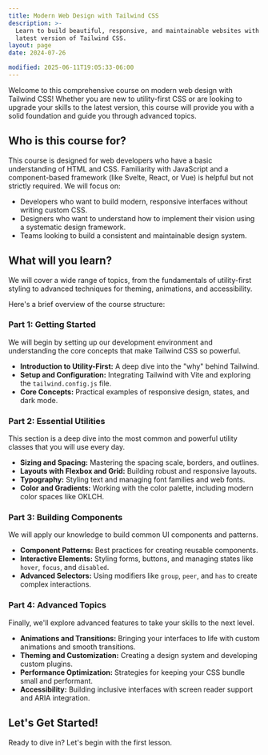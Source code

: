 ```yaml
---
title: Modern Web Design with Tailwind CSS
description: >-
  Learn to build beautiful, responsive, and maintainable websites with the
  latest version of Tailwind CSS.
layout: page
date: 2024-07-26

modified: 2025-06-11T19:05:33-06:00
---
```


Welcome to this comprehensive course on modern web design with Tailwind CSS! Whether you are new to utility-first CSS or are looking to upgrade your skills to the latest version, this course will provide you with a solid foundation and guide you through advanced topics.

## Who is this course for?

This course is designed for web developers who have a basic understanding of HTML and CSS. Familiarity with JavaScript and a component-based framework (like Svelte, React, or Vue) is helpful but not strictly required. We will focus on:

- Developers who want to build modern, responsive interfaces without writing custom CSS.
- Designers who want to understand how to implement their vision using a systematic design framework.
- Teams looking to build a consistent and maintainable design system.

## What will you learn?

We will cover a wide range of topics, from the fundamentals of utility-first styling to advanced techniques for theming, animations, and accessibility.

Here's a brief overview of the course structure:

### Part 1: Getting Started

We will begin by setting up our development environment and understanding the core concepts that make Tailwind CSS so powerful.

- **Introduction to Utility-First:** A deep dive into the "why" behind Tailwind.
- **Setup and Configuration:** Integrating Tailwind with Vite and exploring the `tailwind.config.js` file.
- **Core Concepts:** Practical examples of responsive design, states, and dark mode.

### Part 2: Essential Utilities

This section is a deep dive into the most common and powerful utility classes that you will use every day.

- **Sizing and Spacing:** Mastering the spacing scale, borders, and outlines.
- **Layouts with Flexbox and Grid:** Building robust and responsive layouts.
- **Typography:** Styling text and managing font families and web fonts.
- **Color and Gradients:** Working with the color palette, including modern color spaces like OKLCH.

### Part 3: Building Components

We will apply our knowledge to build common UI components and patterns.

- **Component Patterns:** Best practices for creating reusable components.
- **Interactive Elements:** Styling forms, buttons, and managing states like `hover`, `focus`, and `disabled`.
- **Advanced Selectors:** Using modifiers like `group`, `peer`, and `has` to create complex interactions.

### Part 4: Advanced Topics

Finally, we'll explore advanced features to take your skills to the next level.

- **Animations and Transitions:** Bringing your interfaces to life with custom animations and smooth transitions.
- **Theming and Customization:** Creating a design system and developing custom plugins.
- **Performance Optimization:** Strategies for keeping your CSS bundle small and performant.
- **Accessibility:** Building inclusive interfaces with screen reader support and ARIA integration.

## Let's Get Started!

Ready to dive in? Let's begin with the first lesson.
